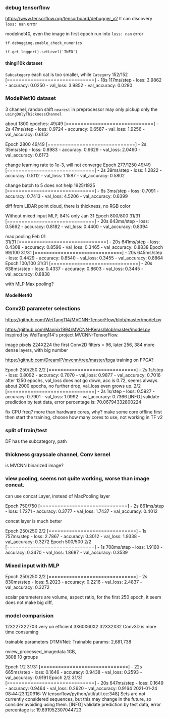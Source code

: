 
### debug tensorflow

https://www.tensorflow.org/tensorboard/debugger_v2
It can discovery `loss: nan` error

modelnet40,  even the image in first epoch run into `loss: nan` error

`tf.debugging.enable_check_numerics`

`tf.get_logger().setLevel('INFO')`


#### thingi10k dataset

`Subcategory` each cat is too smaller,
while `Category`
152/152 [==============================] - 18s 117ms/step - loss: 3.9862 - accuracy: 0.0250 - val_loss: 3.9852 - val_accuracy: 0.0280



### ModelNet10 dataset

3 channel, randon shift `nearest`
in preprocessor may only pickup only the `usingOnlyThicknessChannel`

about 1800 epoches: 
49/49 [==============================] - 2s 47ms/step - loss: 0.9724 - accuracy: 0.6587 - val_loss: 1.9256 - val_accuracy: 0.6152

Epoch 2800
49/49 [==============================] - 2s 35ms/step - loss: 0.8983 - accuracy: 0.6629 - val_loss: 2.0460 - val_accuracy: 0.6173

change learning rate to 1e-3, will not converge
Epoch 277/1250
49/49 [==============================] - 2s 39ms/step - loss: 1.2822 - accuracy: 0.5112 - val_loss: 1.1587 - val_accuracy: 0.5802


change batch to 5 does not help
1925/1925 [==============================] - 6s 3ms/step - loss: 0.7091 - accuracy: 0.7413 - val_loss: 4.5206 - val_accuracy: 0.6399

diff from LIDAR point cloud,  there is thickness, no RGB color


Without mixed input MLP, 84% only  Jan 31
Epoch 800/800
31/31 [==============================] - 20s 643ms/step - loss: 0.5662 - accuracy: 0.8182 - val_loss: 0.4400 - val_accuracy: 0.8394

max pooling Feb 01  
31/31 [==============================] - 20s 641ms/step - loss: 0.4308 - accuracy: 0.8596 - val_loss: 0.3465 - val_accuracy: 0.8838
Epoch 99/100
31/31 [==============================] - 20s 645ms/step - loss: 0.4429 - accuracy: 0.8540 - val_loss: 0.3455 - val_accuracy: 0.8864
Epoch 100/100
31/31 [==============================] - 20s 638ms/step - loss: 0.4337 - accuracy: 0.8603 - val_loss: 0.3445 - val_accuracy: 0.8838


with MLP  Max pooling?

#### ModelNet40


### Conv2D parameter selections


https://github.com/WeiTang114/MVCNN-TensorFlow/blob/master/model.py

https://github.com/Mannix1994/MVCNN-Keras/blob/master/model.py
Inspired by WeiTang114's project MVCNN-TensorFlow.

image pixels  224X224       the first Conv2D filters = 96,  later 256, 384
more dense layers, with big number

https://github.com/DreamIP/mvcnn/tree/master/fpga
training on FPGA?


Epoch 250/250
2/2 [==============================] - 2s 1s/step - loss: 0.8092 - accuracy: 0.7070 - val_loss: 0.9877 - val_accuracy: 0.7016
after 1250 epochs, val_loss does not go down,  acc is 0.72, seems always
about 2000 epochs,  no further drop,  val_loss even grows up. 
2/2 [==============================] - 2s 1s/step - loss: 0.5927 - accuracy: 0.7901 - val_loss: 1.0992 - val_accuracy: 0.7366
[INFO] validate prediction by test data, error percentage is:  70.06794332800224

fix CPU freq?  more than hardware cores, why?     make some core offline first then start the training, 
choose how many cores to use, not working in TF v2

### split of train/test
DF has the subcategory,  path

### thickness grayscale channel,  Conv kernel

is MVCNN binarized image?


### view pooling, seems not quite working, worse than image concat.

can use concat Layer, instead of MaxPooling layer

Epoch 750/750
[==============================] - 2s 861ms/step - loss: 1.7271 - accuracy: 0.3777 - val_loss: 1.7437 - val_accuracy: 0.4012

concat layer is much better 

Epoch 250/250
2/2 [==============================] - 1s 757ms/step - loss: 2.7867 - accuracy: 0.3012 - val_loss: 1.9338 - val_accuracy: 0.3272
Epoch 500/500
2/2 [==============================] - 1s 708ms/step - loss: 1.9160 - accuracy: 0.3470 - val_loss: 1.8687 - val_accuracy: 0.3539


### Mixed input with MLP

Epoch 250/250
2/2 [==============================] - 2s 830ms/step - loss: 5.2023 - accuracy: 0.2216 - val_loss: 2.4837 - val_accuracy: 0.3272

scalar parameters are volume, aspect ratio, for the first 250 epoch, it seem does not make big diff, 


### model comparision
12X227X227X3 very un efficient
3X60X60X2
32X32X32  Conv3D is more time consuming

trainable parameters
DTMVNet: Trainable params: 2,681,738


nview_processed_imagedata  1GB,  
3808  10 groups

Epoch 1/2
31/31 [==============================] - 22s 665ms/step - loss: 0.1646 - accuracy: 0.9438 - val_loss: 0.2593 - val_accuracy: 0.9191
Epoch 2/2
31/31 [==============================] - 20s 647ms/step - loss: 0.1649 - accuracy: 0.9464 - val_loss: 0.2620 - val_accuracy: 0.9164
2021-01-24 08:44:23.120916: W tensorflow/python/util/util.cc:348] Sets are not currently considered sequences, but this may change in the future, so consider avoiding using them.
[INFO] validate prediction by test data, error percentage is:  19.691952307044723